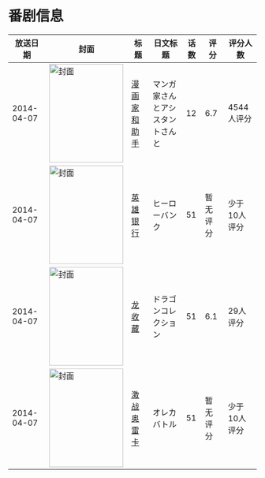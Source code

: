 # 番剧信息

|放送日期|封面|标题|日文标题|话数|评分|评分人数|
|---|---|---|---|---|---|---|
|2014-04-07|<img src="https://lain.bgm.tv/pic/cover/c/4b/e0/89751_4IvUa.jpg" alt="封面" style="width:150px;height:200px;object-fit:cover;">|[漫画家和助手](https://bangumi.tv/subject/89751)|マンガ家さんとアシスタントさんと|12|6.7|4544人评分|
|2014-04-07|<img src="https://lain.bgm.tv/pic/cover/c/b5/62/92936_54Yi4.jpg" alt="封面" style="width:150px;height:200px;object-fit:cover;">|[英雄银行](https://bangumi.tv/subject/92936)|ヒーローバンク|51|暂无评分|少于10人评分|
|2014-04-07|<img src="https://lain.bgm.tv/pic/cover/c/5a/a5/94896_JbmLg.jpg" alt="封面" style="width:150px;height:200px;object-fit:cover;">|[龙收藏](https://bangumi.tv/subject/94896)|ドラゴンコレクション|51|6.1|29人评分|
|2014-04-07|<img src="https://lain.bgm.tv/pic/cover/c/6c/53/106113_Kd1vT.jpg" alt="封面" style="width:150px;height:200px;object-fit:cover;">|[激战奥雷卡](https://bangumi.tv/subject/106113)|オレカバトル|51|暂无评分|少于10人评分|
